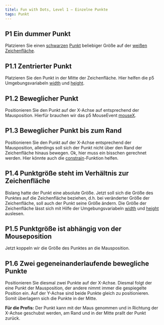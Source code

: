 ```yaml
---
titel: Fun with Dots, Level 1 – Einzelne Punkte
tags: Punkt
---
```


## P1 Ein dummer Punkt
Platzieren Sie einen [schwarzen](https://p5js.org/reference/#/p5/fill) [Punkt](https://p5js.org/reference/#/p5/ellipse) beliebiger Größe auf der [weißen Zeichenfläche](https://p5js.org/reference/#/p5/background).

## P1.1 Zentrierter Punkt
Platzieren Sie den Punkt in der Mitte der Zeichenfläche. Hier helfen die p5 Umgebungsvariabeln [width](https://p5js.org/reference/#/p5/width) und [height](https://p5js.org/reference/#/p5/height).

## P1.2 Beweglicher Punkt
Positionieren Sie den Punkt auf der X-Achse auf entsprechend der Mausposition. Hierfür brauchen wir das p5 MouseEvent [mouseX](https://p5js.org/reference/#/p5/mouseX).

## P1.3 Beweglicher Punkt bis zum Rand
Positionieren Sie den Punkt auf der X-Achse entsprechend der Mausposition, allerdings soll sich der Punkt nicht über den Rand der Zeichenfläche hinaus bewegen. Ok, hier muss ein bisschen gerechnet werden. Hier könnte auch die [constrain](https://p5js.org/reference/#/p5/constrain)-Funktion helfen.

## P1.4 Punktgröße steht im Verhältnis zur Zeichenfläche
Bislang hatte der Punkt eine absolute Größe. Jetzt soll sich die Größe des Punktes auf die Zeichenfläche beziehen, d.h. bei veränderter Größe der Zeichenfläche, soll auch der Punkt seine Größe ändern. Die Größe der Zeichenfläche lässt sich mit Hilfe der Umgebungsvariabeln [width](https://p5js.org/reference/#/p5/width) und [height](https://p5js.org/reference/#/p5/height) auslesen.

## P1.5 Punktgröße ist abhängig von der Mouseposition
Jetzt koppeln wir die Größe des Punktes an die Mausposition.

## P1.6 Zwei gegeneinanderlaufende bewegliche Punkte
Positionieren Sie diesmal zwei Punkte auf der X-Achse. Diesmal folgt der eine Punkt der Mausposition, der andere nimmt immer die gespiegelte Position ein. Auf der Y-Achse sind beide Punkte gleich zu positionieren. Somit überlagern sich die Punkte in der Mitte.

**Für die Profis:** Der Punkt kann mit der Maus genommen und in Richtung der X-Achse geschubst werden, am Rand und in der Mitte prallt der Punkt zurück.
